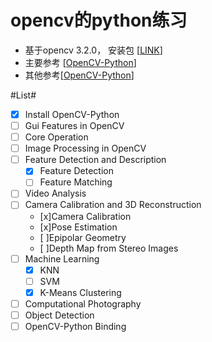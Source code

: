 # opencv的python练习 #

- 基于opencv 3.2.0， 安装包 [[LINK](https://sourceforge.net/projects/opencvlibrary/files/opencv-win/3.2.0/)]
- 主要参考 [[OpenCV-Python](http://docs.opencv.org/3.2.0/d6/d00/tutorial_py_root.html)]
- 其他参考[[OpenCV-Python](https://opencv-python-tutroals.readthedocs.io/en/latest/#)]


#List#
- [x] Install OpenCV-Python
- [ ] Gui Features in OpenCV
- [ ] Core Operation
- [ ] Image Processing in OpenCV
- [ ] Feature Detection and Description
	- [x] Feature Detection
	- [ ] Feature Matching
- [ ] Video Analysis
- [ ] Camera Calibration and 3D Reconstruction
	- [x]Camera Calibration
	- [x]Pose Estimation
	- [ ]Epipolar Geometry
	- [ ]Depth Map from Stereo Images
- [ ] Machine Learning
	- [x] KNN
	- [ ] SVM
	- [x] K-Means Clustering
- [ ] Computational Photography
- [ ] Object Detection
- [ ] OpenCV-Python Binding